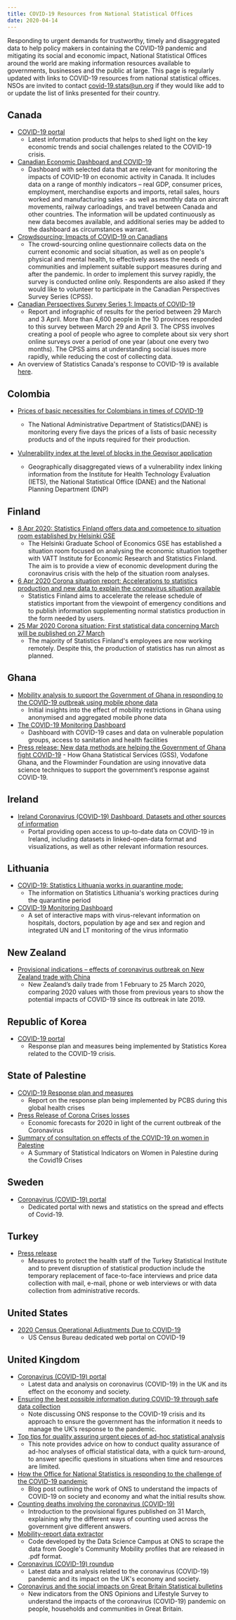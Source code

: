```yaml
---
title: COVID-19 Resources from National Statistical Offices
date: 2020-04-14
---
```


Responding to urgent demands for trustworthy, timely and disaggregated data to
help policy makers in containing the COVID-19 pandemic and mitigating its social
and economic impact, National Statistical Offices around the world are making
information resources available to governments, businesses and the public at
large. This page is regularly updated with links to COVID-19 resources from
national statistical offices. NSOs are invited to contact
[covid-19.stats@un.org](mailto:covid-19.stats@un.org) if they would like add to
or update the list of links presented for their country.

## Canada

- [COVID-19 portal](https://www.statcan.gc.ca/eng/covid19)
  - Latest information products that helps to shed light on the key economic
    trends and social challenges related to the COVID-19 crisis.
- [Canadian Economic Dashboard and COVID-19](https://www150.statcan.gc.ca/n1/pub/71-607-x/71-607-x2020009-eng.htm)
  - Dashboard with selected data that are relevant for monitoring the impacts of
    COVID-19 on economic activity in Canada. It includes data on a range of
    monthly indicators – real GDP, consumer prices, employment, merchandise
    exports and imports, retail sales, hours worked and manufacturing sales - as
    well as monthly data on aircraft movements, railway carloadings, and travel
    between Canada and other countries. The information will be updated
    continuously as new data becomes available, and additional series may be
    added to the dashboard as circumstances warrant.
- [Crowdsourcing: Impacts of COVID-19 on Canadians](https://www23.statcan.gc.ca/imdb/p2SV.pl?Function=getSurvey&Id=1280685)
  - The crowd-sourcing online questionnaire collects data on the current
    economic and social situation, as well as on people's physical and mental
    health, to effectively assess the needs of communities and implement
    suitable support measures during and after the pandemic. In order to
    implement this survey rapidly, the survey is conducted online only.
    Respondents are also asked if they would like to volunteer to participate in
    the Canadian Perspectives Survey Series (CPSS).
- [Canadian Perspectives Survey Series 1: Impacts of COVID-19](https://www150.statcan.gc.ca/n1/en/daily-quotidien/200408/dq200408c-eng.pdf?st=ZCLgi-dZ)
  - Report and infographic of results for the period between 29 March and 3
    April. More than 4,600 people in the 10 provinces responded to this survey
    between March 29 and April 3. The CPSS involves creating a pool of people
    who agree to complete about six very short online surveys over a period of
    one year (about one every two months). The CPSS aims at understanding social
    issues more rapidly, while reducing the cost of collecting data.
- An overview of Statistics Canada's response to COVID-19 is available
  [here](/statistical-programmes/statistics-canada-response/).

## Colombia

- [Prices of basic necessities for Colombians in times of COVID-19](https://www.dane.gov.co/index.php/en/estadisticas-por-tema/precios-y-costos/precios-de-venta-al-publico-de-articulos-de-primera-necesidad-pvpapn)

  - The National Administrative Department of Statistics(DANE) is monitoring
    every five days the prices of a lists of basic necessity products and of the
    inputs required for their production.

- [Vulnerability index at the level of blocks in the Geovisor application](https://geoportal.dane.gov.co/visor-vulnerabilidad/)
  - Geographically disaggregated views of a vulnerability index linking
    information from the Institute for Health Technology Evaluation (IETS), the
    National Statistical Office (DANE) and the National Planning Department
    (DNP)

## Finland

- [8 Apr 2020: Statistics Finland offers data and competence to situation room established by Helsinki GSE](https://www.stat.fi/uutinen/statistics-finland-offers-data-and-competence-to-situation-room-established-by-helsinki-gse)
  - The Helsinki Graduate School of Economics GSE has established a situation
    room focused on analysing the economic situation together with VATT
    Institute for Economic Research and Statistics Finland. The aim is to
    provide a view of economic development during the coronavirus crisis with
    the help of the situation room analyses.
- [6 Apr 2020 Corona situation report: Accelerations to statistics production and new data to explain the coronavirus situation available](https://www.stat.fi/uutinen/corona-situation-report-accelerations-to-statistics-production-and-new-data-to-explain-the-coronavirus-situation-available)
  - Statistics Finland aims to accelerate the release schedule of statistics
    important from the viewpoint of emergency conditions and to publish
    information supplementing normal statistics production in the form needed by
    users.
- [25 Mar 2020 Corona situation: First statistical data concerning March will be published on 27 March](https://www.stat.fi/uutinen/corona-situation-first-statistical-data-concerning-march-will-be-published-on-27-march)
  - The majority of Statistics Finland's employees are now working remotely.
    Despite this, the production of statistics has run almost as planned.

## Ghana

- [Mobility analysis to support the Government of Ghana in responding to the COVID-19 outbreak using mobile phone data](https://statsghana.gov.gh/gsspublications.php?category=MTkwMDE4MjI2Ny4xMDg=/webstats/90r897632o)
  - Initial insights into the effect of mobility restrictions in Ghana using
    anonymised and aggregated mobile phone data
- [The COVID-19 Monitoring Dashboard](https://statsghana.maps.arcgis.com/apps/opsdashboard/index.html#/a22ebfb6d9cb47ff9ce87619d53f68e5)
  - Dashboard with COVID-19 cases and data on vulnerable population groups,
    access to sanitation and health facilities
- [Press release: New data methods are helping the Government of Ghana fight COVID-19](https://statsghana.gov.gh/gssmain/fileUpload/pressrelease/Ghana_COVID-19_PressRelease%20FINAL.pdf) -
  How Ghana Statistical Services (GSS), Vodafone Ghana, and the Flowminder
  Foundation are using innovative data science techniques to support the
  government’s response against COVID-19.

## Ireland

- [Ireland Coronavirus (COVID-19) Dashboard, Datasets and other sources of information](https://data.gov.ie/blog/coronavirus-covid-19)
  - Portal providing open access to up-to-date data on COVID-19 in Ireland,
    including datasets in linked-open-data format and visualizations, as well as
    other relevant information resources.

## Lithuania

- [COVID-19: Statistics Lithuania works in quarantine mode: ](https://osp.stat.gov.lt/EN/covid-19/lietuvos-statistika-dirba-karantino-rezimu/ar-laiku-paskelbsime-statistine-informacija)
  - The information on Statistics Lithuania's working practices during the
    quarantine period
- [COVID-19 Monitoring Dashboard](https://osp.maps.arcgis.com/apps/MapSeries/index.html?appid=79255eaa219140dfa65c01ae95ed143b)
  - A set of interactive maps with virus-relevant information on hospitals,
    doctors, population by age and sex and region and integrated UN and LT
    monitoring of the virus informatio

## New Zealand

- [Provisional indications – effects of coronavirus outbreak on New Zealand trade with China](https://www.stats.govt.nz/reports/provisional-indications-effects-of-coronavirus-outbreak-on-new-zealand-trade-with-china)
  - New Zealand’s daily trade from 1 February to 25 March 2020, comparing 2020
    values with those from previous years to show the potential impacts of
    COVID-19 since its outbreak in late 2019.

## Republic of Korea

- [COVID-19 portal](http://kostat.go.kr/portal/eng/news/6/index.static)
  - Response plan and measures being implemented by Statistics Korea related to
    the COVID-19 crisis.

## State of Palestine

- [COVID-19 Response plan and measures](https://raw.githubusercontent.com/UNStats/covid-19-response/master/static/palestine-covid-19-response-plan-and-measures.pdf)
  - Report on the response plan being implemented by PCBS during this global
    health crises
- [Press Release of Corona Crises losses](https://raw.githubusercontent.com/UNStats/covid-19-response/master/static/palestine-economic-forecasts-for-2020.pdf)
  - Economic forecasts for 2020 in light of the current outbreak of the
    Coronavirus
- [Summary of consultation on effects of the COVID-19 on women in Palestine](https://raw.githubusercontent.com/UNStats/covid-19-response/master/static/palestine-indicators-on-women-during-covid-19-crisis.pdf)
  - A Summary of Statistical Indicators on Women in Palestine during the Covid19
    Crises

## Sweden

- [Coronavirus (COVID-19) portal](https://www.scb.se/hitta-statistik/corona/)
  - Dedicated portal with news and statistics on the spread and effects of
    Covid-19.

## Turkey

- [Press release](http://www.tuik.gov.tr//duyurular/duyuru_4369.pdf)
  - Measures to protect the health staff of the Turkey Statistical Institute and
    to prevent disruption of statistical production include the temporary
    replacement of face-to-face interviews and price data collection with mail,
    e-mail, phone or web interviews or with data collection from administrative
    records.

## United States

- [2020 Census Operational Adjustments Due to COVID-19](https://2020census.gov/en/news-events/operational-adjustments-covid-19.html)
  - US Census Bureau dedicated web portal on COVID-19

## United Kingdom

- [Coronavirus (COVID-19) portal](https://www.ons.gov.uk/peoplepopulationandcommunity/healthandsocialcare/conditionsanddiseases)
  - Latest data and analysis on coronavirus (COVID-19) in the UK and its effect
    on the economy and society.
- [Ensuring the best possible information during COVID-19 through safe data collection](https://www.ons.gov.uk/news/statementsandletters/ensuringthebestpossibleinformationduringcovid19throughsafedatacollection)
  - Note discussing ONS response to the COVID-19 crisis and its approach to
    ensure the government has the information it needs to manage the UK’s
    response to the pandemic.
- [Top tips for quality assuring urgent pieces of ad-hoc statistical analysis](https://gss.civilservice.gov.uk/policy-store/top-tips-for-quality-assuring-urgent-pieces-of-ad-hoc-statistical-analysis/)
  - This note provides advice on how to conduct quality assurance of ad-hoc
    analyses of official statistical data, with a quick turn-around, to answer
    specific questions in situations when time and resources are limited.
- [How the Office for National Statistics is responding to the challenge of the COVID-19 pandemic](https://blog.ons.gov.uk/2020/04/09/how-the-office-for-national-statistics-is-responding-to-the-challenge-of-the-covid-19-pandemic/)
  - Blog post outlining the work of ONS to understand the impacts of COVID-19 on
    society and economy and what the initial results show.
- [Counting deaths involving the coronavirus (COVID-19)](https://blog.ons.gov.uk/2020/03/31/counting-deaths-involving-the-coronavirus-covid-19/)
  - Introduction to the provisional figures published on 31 March, explaining
    why the different ways of counting used across the government give different
    answers.
- [Mobility-report data extractor](https://github.com/datasciencecampus/mobility-report-data-extractor)
  - Code developed by the Data Science Campus at ONS to scrape the data from
    Google's Community Mobility profiles that are released in .pdf format.
- [Coronavirus (COVID-19) roundup](https://www.ons.gov.uk/peoplepopulationandcommunity/healthandsocialcare/conditionsanddiseases/articles/coronaviruscovid19roundup/2020-03-26)
  - Latest data and analysis related to the coronavirus (COVID-19) pandemic and
    its impact on the UK's economy and society.
- [Coronavirus and the social impacts on Great Britain Statistical bulletins](https://www.ons.gov.uk/peoplepopulationandcommunity/healthandsocialcare/healthandwellbeing/bulletins/coronavirusandthesocialimpactsongreatbritain/previousReleases)
  - New indicators from the ONS Opinions and Lifestyle Survey to understand the
    impacts of the coronavirus (COVID-19) pandemic on people, households and
    communities in Great Britain.
